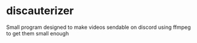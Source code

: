 # discauterizer
Small program designed to make videos sendable on discord using ffmpeg to get them small enough
